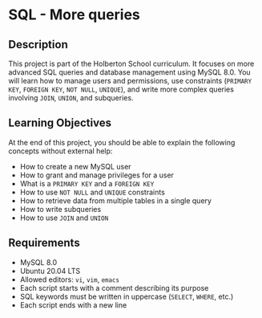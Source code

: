 # SQL - More queries

## Description

This project is part of the Holberton School curriculum. It focuses on more advanced SQL queries and database management using MySQL 8.0. You will learn how to manage users and permissions, use constraints (`PRIMARY KEY`, `FOREIGN KEY`, `NOT NULL`, `UNIQUE`), and write more complex queries involving `JOIN`, `UNION`, and subqueries.

## Learning Objectives

At the end of this project, you should be able to explain the following concepts without external help:

- How to create a new MySQL user
- How to grant and manage privileges for a user
- What is a `PRIMARY KEY` and a `FOREIGN KEY`
- How to use `NOT NULL` and `UNIQUE` constraints
- How to retrieve data from multiple tables in a single query
- How to write subqueries
- How to use `JOIN` and `UNION`

## Requirements

- MySQL 8.0
- Ubuntu 20.04 LTS
- Allowed editors: `vi`, `vim`, `emacs`
- Each script starts with a comment describing its purpose
- SQL keywords must be written in uppercase (`SELECT`, `WHERE`, etc.)
- Each script ends with a new line

